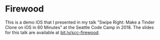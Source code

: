 # Firewood


This is a demo iOS that I presented in my talk "Swipe Right: Make a Tinder Clone on iOS in 60 Minutes" at the Seattle Code Camp in 2018. The slides for this talk are available at [bit.ly/scc-firewood](bit.ly/scc-firewood).

